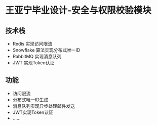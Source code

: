 # 王亚宁毕业设计-安全与权限校验模块
## 技术栈
- Redis 实现访问限流
- Snowflake 算法实现分布式唯一ID
- RabbitMQ 实现消息队列
- JWT 实现Token认证

## 功能
- 访问限流
- 分布式唯一ID生成
- 消息队列实现异步处理邮件发送
- JWT实现Token认证
- ......